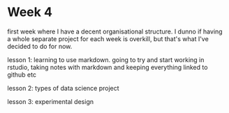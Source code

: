 # Week 4

first week where I have a decent organisational structure. I dunno if having a whole separate project for each week is overkill, but that's what I've decided to do for now.

lesson 1: learning to use markdown. going to try and start working in rstudio, taking notes with markdown and keeping everything linked to github etc

lesson 2: types of data science project

lesson 3: experimental design